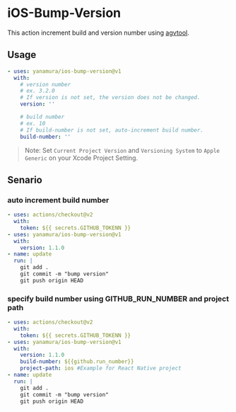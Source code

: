 # iOS-Bump-Version

This action increment build and version number using [agvtool](https://developer.apple.com/library/archive/qa/qa1827/_index.html).

## Usage

```yaml
- uses: yanamura/ios-bump-version@v1
  with:
    # version number
    # ex. 3.2.0
    # If version is not set, the version does not be changed.
    version: ''

    # build number
    # ex. 10
    # If build-number is not set, auto-increment build number.
    build-number: ''
```

> Note: Set `Current Project Version` and `Versioning System` to `Apple Generic` on your Xcode Project Setting.

## Senario

### auto increment build number
```yaml
- uses: actions/checkout@v2
  with:
    token: ${{ secrets.GITHUB_TOKENN }}
- uses: yanamura/ios-bump-version@v1
  with:
    version: 1.1.0
- name: update
  run: |
    git add .
    git commit -m "bump version"
    git push origin HEAD
```

### specify build number using GITHUB_RUN_NUMBER and project path
```yaml
- uses: actions/checkout@v2
  with:
    token: ${{ secrets.GITHUB_TOKENN }}
- uses: yanamura/ios-bump-version@v1
  with:
    version: 1.1.0
    build-number: ${{github.run_number}}
    project-path: ios #Example for React Native project
- name: update
  run: |
    git add .
    git commit -m "bump version"
    git push origin HEAD
```

